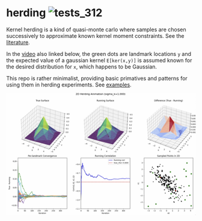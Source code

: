 # herding  ![tests_312](https://github.com/microprediction/herding/workflows/tests_312/badge.svg)
Kernel herding is a kind of quasi-monte carlo where samples are chosen successively to approximate known kernel moment constraints. See the [literature](https://github.com/microprediction/herding/blob/main/LITERATURE.md). 

In the [video](https://github.com/microprediction/herding/tree/main/docs/assets/video) also linked below, the green dots are landmark locations `y` and the expected value of a gaussian kernel `E[ker(x,y)]` is assumed known for the desired distribution for `x`, which happens to be Gaussian.   

This repo is rather minimalist, providing basic primatives and patterns for using them in herding experiments. See [examples](https://github.com/microprediction/herding/tree/main/examples). 


[![Herding Demo](docs/assets/images/herding_video_thumb.png)](docs/assets/video/herding_video_low_res.mp4)


